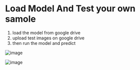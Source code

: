 # Load Model And Test your own samole

1) load the model from google drive
2) upload test images on google drive
3) then run the model and predict


![image](https://github.com/user-attachments/assets/cbf1bbb6-59f7-41ff-a145-e87d0670bbe3)


![image](https://github.com/user-attachments/assets/35470e77-b520-4150-98ec-f7eef651566b)
